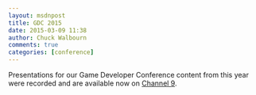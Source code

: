 ```yaml
---
layout: msdnpost
title: GDC 2015
date: 2015-03-09 11:38
author: Chuck Walbourn
comments: true
categories: [conference]
---
```

Presentations for our Game Developer Conference content from this year were recorded and are available now on <a href="https://channel9.msdn.com/Events/GDC/GDC-2015/">Channel 9</a>.
